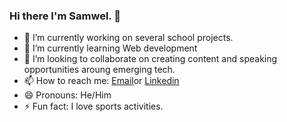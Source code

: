 ### Hi there I'm Samwel. 👋



- 🔭 I’m currently working on several school projects.
- 🌱 I’m currently learning Web development
- 👯 I’m looking to collaborate on creating content and speaking opportunities aroung emerging tech.
- 📫 How to reach me: [Email](samwelchegeh09@gmail.com)or [Linkedin](https://www.linkedin.com/in/samwel-chege-b069b618b?lipi=urn%3Ali%3Apage%3Ad_flagship3_profile_view_base_contact_details%3Bxl5h%2BFSySoGbi2rrTLdjeQ%3D%3D)
- 😄 Pronouns: He/Him
- ⚡ Fun fact: I love sports activities.

